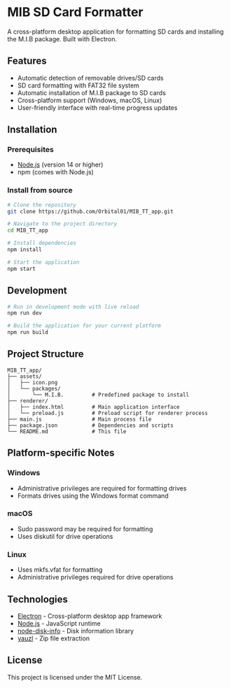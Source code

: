 # MIB SD Card Formatter

A cross-platform desktop application for formatting SD cards and installing the M.I.B package. Built with Electron.

## Features

- Automatic detection of removable drives/SD cards
- SD card formatting with FAT32 file system
- Automatic installation of M.I.B package to SD cards
- Cross-platform support (Windows, macOS, Linux)
- User-friendly interface with real-time progress updates

## Installation

### Prerequisites

- [Node.js](https://nodejs.org/) (version 14 or higher)
- npm (comes with Node.js)

### Install from source

```bash
# Clone the repository
git clone https://github.com/Orbital01/MIB_TT_app.git

# Navigate to the project directory
cd MIB_TT_app

# Install dependencies
npm install

# Start the application
npm start
```

## Development

```bash
# Run in development mode with live reload
npm run dev

# Build the application for your current platform
npm run build
```

## Project Structure

```
MIB_TT_app/
├── assets/
│   ├── icon.png
│   └── packages/
│       └── M.I.B.         # Predefined package to install
├── renderer/
│   ├── index.html         # Main application interface
│   └── preload.js         # Preload script for renderer process
├── main.js                # Main process file
├── package.json           # Dependencies and scripts
└── README.md              # This file
```

## Platform-specific Notes

### Windows
- Administrative privileges are required for formatting drives
- Formats drives using the Windows format command

### macOS
- Sudo password may be required for formatting
- Uses diskutil for drive operations

### Linux
- Uses mkfs.vfat for formatting
- Administrative privileges required for drive operations

## Technologies

- [Electron](https://www.electronjs.org/) - Cross-platform desktop app framework
- [Node.js](https://nodejs.org/) - JavaScript runtime
- [node-disk-info](https://www.npmjs.com/package/node-disk-info) - Disk information library
- [yauzl](https://www.npmjs.com/package/yauzl) - Zip file extraction

## License

This project is licensed under the MIT License.
